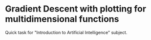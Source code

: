 # Gradient Descent with plotting for multidimensional functions

Quick task for "Introduction to Artificial Intelligence" subject.
